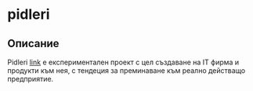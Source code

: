 # pidleri
## Описание
Pidleri [link](https://pidleri.com) е експериментален проект с цел създаване на IT фирма и продукти към нея, с тендеция за преминаване към реално действащо предприятие.

